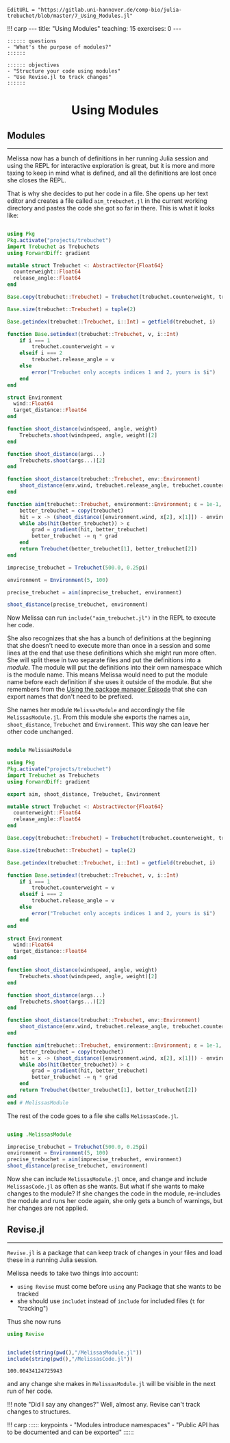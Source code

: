 ```@meta
EditURL = "https://gitlab.uni-hannover.de/comp-bio/julia-trebuchet/blob/master/7_Using_Modules.jl"
```

!!! carp
    ---
    title: "Using Modules"
    teaching: 15
    exercises: 0
    ---

    :::::: questions
    - "What's the purpose of modules?"
    ::::::

    :::::: objectives
    - "Structure your code using modules"
    - "Use Revise.jl to track changes"
    ::::::

# <div align="center"> Using Modules </div>

## Modules
-----------------

Melissa now has a bunch of definitions in her running Julia session and using
the REPL for interactive exploration is great, but it is more and more taxing
to keep in mind what is defined, and all the definitions are lost once she
closes the REPL.

That is why she decides to put her code in a file.
She opens up her text editor and creates a file called `aim_trebuchet.jl` in
the current working directory and pastes the code she got so far in there.
This is what it looks like:

````julia

using Pkg
Pkg.activate("projects/trebuchet")
import Trebuchet as Trebuchets
using ForwardDiff: gradient

mutable struct Trebuchet <: AbstractVector{Float64}
  counterweight::Float64
  release_angle::Float64
end

Base.copy(trebuchet::Trebuchet) = Trebuchet(trebuchet.counterweight, trebuchet.release_angle)

Base.size(trebuchet::Trebuchet) = tuple(2)

Base.getindex(trebuchet::Trebuchet, i::Int) = getfield(trebuchet, i)

function Base.setindex!(trebuchet::Trebuchet, v, i::Int)
    if i === 1
        trebuchet.counterweight = v
    elseif i === 2
        trebuchet.release_angle = v
    else
        error("Trebuchet only accepts indices 1 and 2, yours is $i")
    end
end

struct Environment
  wind::Float64
  target_distance::Float64
end

function shoot_distance(windspeed, angle, weight)
    Trebuchets.shoot(windspeed, angle, weight)[2]
end

function shoot_distance(args...)
    Trebuchets.shoot(args...)[2]
end

function shoot_distance(trebuchet::Trebuchet, env::Environment)
    shoot_distance(env.wind, trebuchet.release_angle, trebuchet.counterweight)
end

function aim(trebuchet::Trebuchet, environment::Environment; ε = 1e-1, η = 0.05)
    better_trebuchet = copy(trebuchet)
    hit = x -> (shoot_distance([environment.wind, x[2], x[1]]) - environment.target_distance)
    while abs(hit(better_trebuchet)) > ε
        grad = gradient(hit, better_trebuchet)
        better_trebuchet -= η * grad
    end
    return Trebuchet(better_trebuchet[1], better_trebuchet[2])
end

imprecise_trebuchet = Trebuchet(500.0, 0.25pi)

environment = Environment(5, 100)

precise_trebuchet = aim(imprecise_trebuchet, environment)

shoot_distance(precise_trebuchet, environment)

````

Now Melissa can run `include("aim_trebuchet.jl")` in the REPL to execute her code.

She also recognizes that she has a bunch of definitions at the beginning that
she doesn't need to execute more than once in a session and some lines at the
end that use these definitions which she might run more often.
She will split these in two separate files and put the definitions into a
_module_.
The module will put the definitions into their own namespace which is the
module name.
This means Melissa would need to put the module name before each definition if
she uses it outside of the module.
But she remembers from the
[Using the package manager Episode](4_Using_the_package_manager.md)
that she can export names that
don't need to be prefixed.

She names her module `MelissasModule` and accordingly the file
`MelissasModule.jl`.
From this module she exports the names `aim`, `shoot_distance`, `Trebuchet` and
`Environment`.
This way she can leave her other code unchanged.

````julia

module MelissasModule

using Pkg
Pkg.activate("projects/trebuchet")
import Trebuchet as Trebuchets
using ForwardDiff: gradient

export aim, shoot_distance, Trebuchet, Environment

mutable struct Trebuchet <: AbstractVector{Float64}
  counterweight::Float64
  release_angle::Float64
end

Base.copy(trebuchet::Trebuchet) = Trebuchet(trebuchet.counterweight, trebuchet.release_angle)

Base.size(trebuchet::Trebuchet) = tuple(2)

Base.getindex(trebuchet::Trebuchet, i::Int) = getfield(trebuchet, i)

function Base.setindex!(trebuchet::Trebuchet, v, i::Int)
    if i === 1
        trebuchet.counterweight = v
    elseif i === 2
        trebuchet.release_angle = v
    else
        error("Trebuchet only accepts indices 1 and 2, yours is $i")
    end
end

struct Environment
  wind::Float64
  target_distance::Float64
end

function shoot_distance(windspeed, angle, weight)
    Trebuchets.shoot(windspeed, angle, weight)[2]
end

function shoot_distance(args...)
    Trebuchets.shoot(args...)[2]
end

function shoot_distance(trebuchet::Trebuchet, env::Environment)
    shoot_distance(env.wind, trebuchet.release_angle, trebuchet.counterweight)
end

function aim(trebuchet::Trebuchet, environment::Environment; ε = 1e-1, η = 0.05)
    better_trebuchet = copy(trebuchet)
    hit = x -> (shoot_distance([environment.wind, x[2], x[1]]) - environment.target_distance)
    while abs(hit(better_trebuchet)) > ε
        grad = gradient(hit, better_trebuchet)
        better_trebuchet -= η * grad
    end
    return Trebuchet(better_trebuchet[1], better_trebuchet[2])
end
end # MelissasModule

````

The rest of the code goes to a file she calls `MelissasCode.jl`.

````julia

using .MelissasModule

imprecise_trebuchet = Trebuchet(500.0, 0.25pi)
environment = Environment(5, 100)
precise_trebuchet = aim(imprecise_trebuchet, environment)
shoot_distance(precise_trebuchet, environment)

````

Now she can include `MelissasModule.jl` once, and change and include
`MelissasCode.jl` as often as she wants.
But what if she wants to make changes to the module?
If she changes the code in the module, re-includes the module and runs her code
again, she only gets a bunch of warnings, but her changes are not applied.

## Revise.jl
-----------------

`Revise.jl` is a package that can keep track of changes in your files and load
these in a running Julia session.

Melissa needs to take two things into account:

- `using Revise` must come before `using` any Package that she wants to be
  tracked
- she should use `includet` instead of `include` for included files (`t` for
  "tracking")

Thus she now runs

````julia
using Revise


includet(string(pwd(),"/MelissasModule.jl"))
include(string(pwd(),"/MelissasCode.jl"))
````

````
100.00434124725943
````

and any change she makes in `MelissasModule.jl` will be visible in the next run
of her code.

!!! note "Did I say any changes?"
    Well, almost any. Revise can't track changes to structures.

!!! carp
    :::::: keypoints
    - "Modules introduce namespaces"
    - "Public API has to be documented and can be exported"
    ::::::

